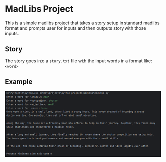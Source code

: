 # MadLibs Project
This is a simple madlibs project that takes a story setup in standard madlibs
format and prompts user for inputs and then outputs story with those inputs.

## Story
The story goes into a `story.txt` file with the input words in a format like: `<word>`

## Example
![example.png](example.png)